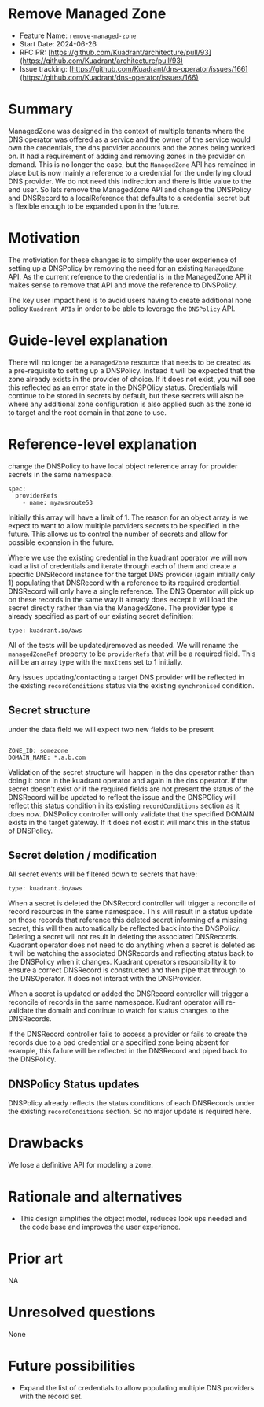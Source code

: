 # Remove Managed Zone

- Feature Name: `remove-managed-zone`
- Start Date: 2024-06-26
- RFC PR: [https://github.com/Kuadrant/architecture/pull/93](https://github.com/Kuadrant/architecture/pull/93)
- Issue tracking: [https://github.com/Kuadrant/dns-operator/issues/166](https://github.com/Kuadrant/dns-operator/issues/166)

# Summary
[summary]: #summary

ManagedZone was designed in the context of multiple tenants where the DNS operator was offered as a service and the owner of the service would own the credentials, the dns provider accounts and the zones being worked on. It had a requirement of adding and removing zones in the provider on demand. This is no longer the case, but the `ManagedZone` API has remained in place but is now mainly a reference to a credential for the underlying cloud DNS provider. We do not need this indirection and there is little value to the end user. So lets remove the ManagedZone API and change the DNSPolicy and DNSRecord to a localReference that defaults to a credential secret but is flexible enough to be expanded upon in the future.

# Motivation
[motivation]: #motivation

The motiviation for these changes is to simplify the user experience of setting up a DNSPolicy by removing the need for an existing  `ManagedZone` API. As the current reference to the credential is in the ManagedZone API it makes sense to remove that API and move the reference to DNSPolicy.

The key user impact here is to avoid users having to create additional none policy `Kuadrant APIs` in order to be able to leverage the `DNSPolicy` API. 

# Guide-level explanation
[guide-level-explanation]: #guide-level-explanation

There will no longer be a `ManagedZone` resource that needs to be created as a pre-requisite to setting up a DNSPolicy. Instead it will be expected that the zone already exists in the provider of choice. If it does not exist, you will see this reflected as an error state in the DNSPOlicy status. Credentials will continue to be stored in secrets by default, but these secrets will also be where any additional zone configuration is also applied such as the zone id to target and the root domain in that zone to use.

# Reference-level explanation
[reference-level-explanation]: #reference-level-explanation

change the DNSPolicy to have local object reference array for provider secrets in the same namespace.

```
spec:
  providerRefs
    - name: myawsroute53

```
Initially this array will have a limit of 1. The reason for an object array is we expect to want to allow multiple providers secrets to be specified in the future. This allows us to control the number of secrets and allow for possible expansion in the future.

Where we use the existing credential in the kuadrant operator we will now load a list of credentials and iterate through each of them and create a specific DNSRecord instance for the target DNS provider (again initially only 1) populating that DNSRecord with a reference to its required credential. DNSRecord will only have a single reference. The DNS Operator will pick up on these records in the same way it already does except it will load the secret directly rather than via the ManagedZone. The provider type is already specified as part of our existing secret definition:

```
type: kuadrant.io/aws
```

 All of the tests will be updated/removed as needed. We will rename the `managedZoneRef` property to be `providerRefs` that will be a required field. This will be an array type with the `maxItems` set to 1 initially. 


Any issues updating/contacting a target DNS provider will be reflected in the existing `recordConditions` status via the existing `synchronised` condition.

## Secret structure

under the data field we will expect two new fields to be present

```

ZONE_ID: somezone
DOMAIN_NAME: *.a.b.com

```

Validation of the secret structure will happen in the dns operator rather than doing it once in the kuadrant operator and again in the dns operator. If the secret doesn't exist or if the required fields are not present the status of the DNSRecord will be updated to reflect the issue and the DNSPOlicy will reflect this status condition in its existing `recordConditions` section as it does now.
DNSPolicy controller will only validate that the specified DOMAIN exists in the target gateway. If it does not exist it will mark this in the status of DNSPolicy.


## Secret deletion / modification

All secret events will be filtered down to secrets that have:

```
type: kuadrant.io/aws
```

When a secret is deleted the DNSRecord controller will trigger a reconcile of record resources in the same namespace. This will result in a status update on those records that reference this deleted secret informing of a missing secret, this will then automatically be reflected back into the DNSPolicy. Deleting a secret will not result in deleting the associated DNSRecords. 
Kuadrant operator does not need to do anything when a secret is deleted as it will be watching the associated DNSRecords and reflecting status back to the DNSPolicy when it changes. Kuadrant operators responsibility it to ensure a correct DNSRecord is constructed and then pipe that through to the DNSOperator. It does not interact with the DNSProvider.

When a secret is updated or added the DNSRecord controller will trigger a reconcile of records in the same namespace. Kudrant operator will re-validate the domain and continue to watch for status changes to the DNSRecords. 

If the DNSRecord controller fails to access a provider or fails to create the records due to a bad credential or a specified zone being absent for example, this failure will be reflected in the DNSRecord and piped back to the DNSPolicy. 

## DNSPolicy Status updates

DNSPolicy already reflects the status conditions of each DNSRecords under the existing `recordConditions` section. So no major update is required here.


# Drawbacks
[drawbacks]: #drawbacks

We lose a definitive API for modeling a zone.

# Rationale and alternatives
[rationale-and-alternatives]: #rationale-and-alternatives

- This design simplifies the object model, reduces look ups needed and the code base and improves the user experience.

# Prior art
[prior-art]: #prior-art

NA

# Unresolved questions
[unresolved-questions]: #unresolved-questions

None

# Future possibilities
[future-possibilities]: #future-possibilities

- Expand the list of credentials to allow populating multiple DNS providers with the record set. 
